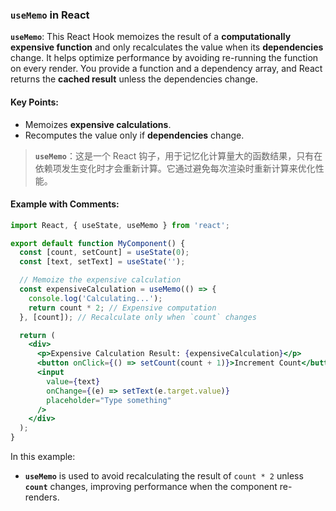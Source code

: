 ### `useMemo` in React

**`useMemo`**: This React Hook memoizes the result of a **computationally expensive function** and only recalculates the value when its **dependencies** change. It helps optimize performance by avoiding re-running the function on every render. You provide a function and a dependency array, and React returns the **cached result** unless the dependencies change.

#### Key Points:
- Memoizes **expensive calculations**.
- Recomputes the value only if **dependencies** change.

> **`useMemo`**：这是一个 React 钩子，用于记忆化计算量大的函数结果，只有在依赖项发生变化时才会重新计算。它通过避免每次渲染时重新计算来优化性能。

#### Example with Comments:

```jsx
import React, { useState, useMemo } from 'react';

export default function MyComponent() {
  const [count, setCount] = useState(0);
  const [text, setText] = useState('');

  // Memoize the expensive calculation
  const expensiveCalculation = useMemo(() => {
    console.log('Calculating...');
    return count * 2; // Expensive computation
  }, [count]); // Recalculate only when `count` changes

  return (
    <div>
      <p>Expensive Calculation Result: {expensiveCalculation}</p>
      <button onClick={() => setCount(count + 1)}>Increment Count</button>
      <input 
        value={text} 
        onChange={(e) => setText(e.target.value)} 
        placeholder="Type something" 
      />
    </div>
  );
}
```

In this example:
- **`useMemo`** is used to avoid recalculating the result of `count * 2` unless **`count`** changes, improving performance when the component re-renders.